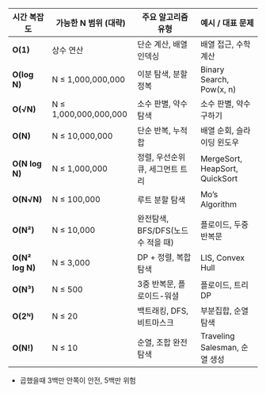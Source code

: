 | **시간 복잡도**      | **가능한 N 범위 (대략)**     | **주요 알고리즘 유형**           | **예시 / 대표 문제**                 |
| --------------- | --------------------- | ------------------------ | ------------------------------ |
| **O(1)**        | 상수 연산                 | 단순 계산, 배열 인덱싱            | 배열 접근, 수학 계산                   |
| **O(log N)**    | N ≤ 1,000,000,000     | 이분 탐색, 분할 정복             | Binary Search, Pow(x, n)       |
| **O(√N)**       | N ≤ 1,000,000,000,000 | 소수 판별, 약수 탐색             | 소수 판별, 약수 구하기                  |
| **O(N)**        | N ≤ 10,000,000        | 단순 반복, 누적합               | 배열 순회, 슬라이딩 윈도우                |
| **O(N log N)**  | N ≤ 1,000,000         | 정렬, 우선순위 큐, 세그먼트 트리      | MergeSort, HeapSort, QuickSort |
| **O(N√N)**      | N ≤ 100,000           | 루트 분할 탐색                 | Mo’s Algorithm                 |
| **O(N²)**       | N ≤ 10,000            | 완전탐색, BFS/DFS(노드 수 적을 때) | 플로이드, 두중 반복문                   |
| **O(N² log N)** | N ≤ 3,000             | DP + 정렬, 복합 탐색           | LIS, Convex Hull               |
| **O(N³)**       | N ≤ 500               | 3중 반복문, 플로이드-워셜          | 플로이드, 트리 DP                    |
| **O(2ᴺ)**       | N ≤ 20                | 백트래킹, DFS, 비트마스크         | 부분집합, 순열 탐색                    |
| **O(N!)**       | N ≤ 10                | 순열, 조합 완전탐색              | Traveling Salesman, 순열 생성      |
- 곱했을때 3백만 안쪽이 안전, 5백만 위험